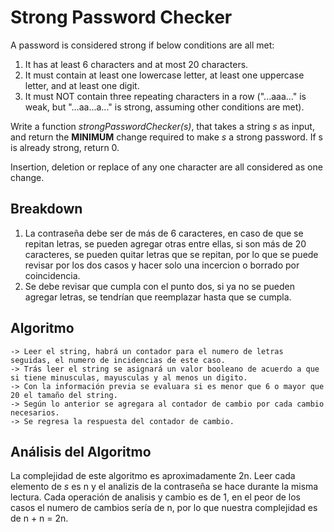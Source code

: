 # Strong Password Checker

A password is considered strong if below conditions are all met:
1. It has at least 6 characters and at most 20 characters.
2. It must contain at least one lowercase letter, at least one uppercase letter, and at least one digit.
3. It must NOT contain three repeating characters in a row ("...aaa..." is weak, but "...aa...a..." is strong, assuming other conditions are met).

Write a function *strongPasswordChecker(s)*, that takes a string *s* as input, and return the **MINIMUM** change required to make *s* a strong password. If s is already strong, return 0.

Insertion, deletion or replace of any one character are all considered as one change.

## Breakdown
1. La contraseña debe ser de más de 6 caracteres, en caso de que se repitan letras, se pueden agregar otras entre ellas, si son más de 20 caracteres, se pueden quitar letras que se repitan, por lo que se puede revisar por los dos casos y hacer solo una incercion o borrado por coincidencia.
2. Se debe revisar que cumpla con el punto dos, si ya no se pueden agregar letras, se tendrían que reemplazar hasta que se cumpla.

## Algoritmo

```
-> Leer el string, habrá un contador para el numero de letras seguidas, el numero de incidencias de este caso.
-> Trás leer el string se asignará un valor booleano de acuerdo a que si tiene minusculas, mayusculas y al menos un digito.
-> Con la información previa se evaluara si es menor que 6 o mayor que 20 el tamaño del string.
-> Según lo anterior se agregara al contador de cambio por cada cambio necesarios.
-> Se regresa la respuesta del contador de cambio.
```

## Análisis del Algoritmo

La complejidad de este algoritmo es aproximadamente 2n.
Leer cada elemento de *s* es n y el analizis de la contraseña se hace durante la misma lectura.
Cada operación de analisis y cambio es de 1, en el peor de los casos el numero de cambios sería de n, por lo que nuestra complejidad es de n + n = 2n.
